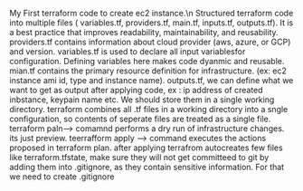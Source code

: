 My First terraform code to create ec2 instance.\n
Structured terraform code into multiple files ( variables.tf, providers.tf, main.tf, inputs.tf, outputs.tf).
It is a best practice that improves readability, maintainability, and reusability.
providers.tf contains information about cloud provider (aws, azure, or GCP) and version.
variables.tf is used to declare all input variablesfor configuration. Defining variables here makes code dyanmic and reusable.
mian.tf contains the primary resource definition for infrastructure. (ex: ec2 instance ami id, type and instance name).
outputs.tf, we can define what we want to get as output after applying code, ex : ip address of created inbstance, keypain name etc.
We should store them in a single working directory.
terraform combines all .tf files in a working directory into a sngle configuration, so contents of seperate files are treated as a single file.
terraform paln--> comamnd performs a dry run of infrastructure changes. its just preview. 
teerrafform apply --> command executes the actions proposed in terraform plan.
after applying terrafrom autocreates few files like terraform.tfstate, make sure they will not get committeed to git by adding them into .gitignore, as they contain sensitive information.
For that we need to create .gitignore

